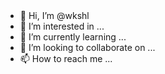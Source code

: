 <picture> 
   <source media="(prefers-color-scheme: dark)" srcset="https://github-readme-stats-git-master-rstaa-rickstaa.vercel.app/api?username=yujincheng08&show_icons=true&theme=onedark&include_all_commits=true&role=OWNER,ORGANIZATION_MEMBER,COLLABORATOR"> 
   <img src="https://github-readme-stats-git-master-rstaa-rickstaa.vercel.app/api?username=yujincheng08&show_icons=true&include_all_commits=true&role=OWNER,ORGANIZATION_MEMBER,COLLABORATOR"> 
 </picture> 
 </br> 
  
 <picture> 
   <source media="(prefers-color-scheme: dark)" srcset="https://github-readme-stats-git-master-rstaa-rickstaa.vercel.app/api/top-langs/?username=yujincheng08&layout=compact&exclude_repo=Hardware-Course&theme=onedark&hide=Jupyter%20Notebook,MATLAB&role=OWNER,ORGANIZATION_MEMBER&langs_count=10"> 
   <img src="https://github-readme-stats-git-master-rstaa-rickstaa.vercel.app/api/top-langs/?username=yujincheng08&layout=compact&exclude_repo=Hardware-Course&hide=Jupyter%20Notebook,MATLAB&role=OWNER,ORGANIZATION_MEMBER&langs_count=10"> 
 </picture>


- 👋 Hi, I’m @wkshl
- 👀 I’m interested in ...
- 🌱 I’m currently learning ...
- 💞️ I’m looking to collaborate on ...
- 📫 How to reach me ...

<!---
wkshl/wkshl is a ✨ special ✨ repository because its `README.md` (this file) appears on your GitHub profile.
You can click the Preview link to take a look at your changes.
--->
